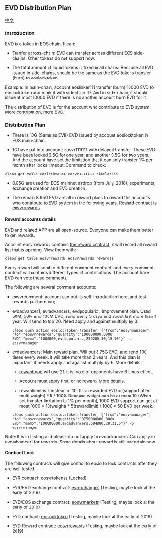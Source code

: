 ## EVD Distribution Plan

[中文](evd_distribute-cn.md)

### Introduction

EVD is a token in EOS chain. It can:

- Tranfer across-chain: EVD can transfer across different EOS side-chains. Other tokens do not support now.

- The total amount of liquid tokens is fixed in all chains: Because all EVD issued in side-chains, should be the same as the EVD tokens transfer (burn) to eoslocktoken.

Example: In main-chain, account eoslinker111 transfer (burn) 10000 EVD to eoslocktoken and mark it with sidechain ID. And in side-chain, it should issue at most 10000 EVD if there is no another account burn EVD for it.

The distribution of EVD is for the account who contribute to EVD system. More contribution, more EVD.


### Distribution Plan

- There is 10G (Same as EVR) EVD  issued by account eoslocktoken in EOS main-chain.

- 1G have put into account: eosvr1111111 with delayed transfer. These EVD have been locked 0.5G for one year, and another 0.5G for two years. And the account have set the limitation that it can only transfer 1% per month after locks timeout. Command to check:

```
cleos get table eoslocktoken eosvr1111111 timelockss
```

- 0.05G are used for EOS mainnet airdrop (from July, 2018), experiments, exchange creation and EVD creation;


- The remain 8.95G EVD are all in reward plans to reward the accounts who contribute to EVD system in the following years. Reward contract is [eosvrrewards](https://github.com/EOSVR/sidechain/blob/master/contracts/rewards/README.md).


#### Reward accounts details

EVD and related APP are all open-source. Everyone can make them better to get rewards.

Account eosvrrewards contains [the reward contract](https://github.com/EOSVR/sidechain/blob/master/contracts/rewards/README.md), it will record all reward list that is opening. View them with:

```
cleos get table eosvrrewards eosvrrewards rewardss
```

Every reward will send to different comment contract, and every comment contract will contains different types of contributions. The account have EVD can vote these comments;

The following are several comment accounts:

- eosvrcomment: account can put its self-introduction here, and test rewards put here too;

- evdadvancer1, evradvancers, evdpopulariz : Improvement plan. Used 50M, 50M and 100M EVD, send every 3 days and about last more than 1 year. Will send to top 20.
Need apply and against multiply by 3.
  
  ```
  cleos push action eoslocktoken transfer '{"from":"eosvrmanager", "to":"eosvrrewards","quantity":"100000000.0000 EVD","memo":"1000000,evdpopulariz,259200,10,15,10"}' -p eosvrmanager
  ```

- evdadvancers: Main reward plan. Will put 8.75G EVD, and send 100 times every week. It will take more than 2 years.
And this plan is important, it needs apply and against multiply by 6. More details:

  - [rewardtype](https://github.com/EOSVR/sidechain/blob/master/contracts/rewards/README.md#reward_type) will use 21, it is: vote of opponents have 6 times effect.

  - Account must apply first, or no reward. [More details](https://github.com/EOSVR/sidechain/blob/master/contracts/rewards/README.md#reward_type).

  - rewardlimit is 5 instead of 10. It is: rewarded EVD = (support after multi weight) * 5 / 1000.
  Because weight can be at most 10 (When set transfer limitation to 1% per month), 1000 EVD support can get at most 1000 * 10(weight) * 5(rewardlimit) / 1000 = 50 EVD per week.
    
  ```
  cleos push action eoslocktoken transfer '{"from":"eosvrmanager", "to":"eosvrrewards","quantity":"8750000000.0000 EVD","memo":"100000000,evdadvancers,604800,20,21,5"}' -p eosvrmanager
  ```

Note: It is in testing and please do not apply to evdadvancers. Can apply in evdadvancer1 for rewards. Some details about reward is still uncertain now.


#### Contract Lock

The following contracts will give control to eosio to lock contracts after they are well tested.

- EVR contract: eosvrtokenss (Locked)

- EVR/EVD exchange contract: [evrexchanges](exchange.md) (Testing, maybe lock at the early of 2019)

- EVD/EOS exchange contract: [eosvrmarkets](https://github.com/EOSVR/sidechain/blob/master/contracts/sidebancor/README.md) (Testing, maybe lock at the early of 2019)

- EVD contract: [eoslocktoken](https://github.com/EOSVR/sidechain/blob/master/contracts/locktoken/README.md) (Testing, maybe lock at the early of 2019)

- EVD Reward contract: [eosvrrewards](https://github.com/EOSVR/sidechain/blob/master/contracts/rewards/README-cn.md) (Testing, maybe lock at the early of 2019)

